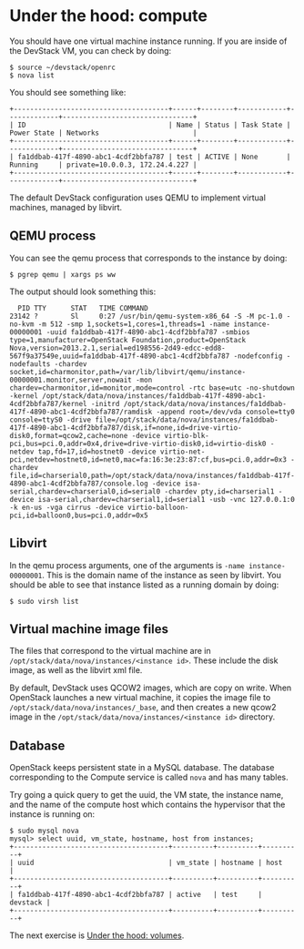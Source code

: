 # Under the hood: compute

You should have one virtual machine instance running. If you are inside
of the DevStack VM, you can check by doing:

    $ source ~/devstack/openrc
    $ nova list

You should see something like:

    +--------------------------------------+------+--------+------------+-------------+--------------------------------+
    | ID                                   | Name | Status | Task State | Power State | Networks                       |
    +--------------------------------------+------+--------+------------+-------------+--------------------------------+
    | fa1ddbab-417f-4890-abc1-4cdf2bbfa787 | test | ACTIVE | None       | Running     | private=10.0.0.3, 172.24.4.227 |
    +--------------------------------------+------+--------+------------+-------------+--------------------------------+

The default DevStack configuration uses QEMU to implement virtual machines,
managed by libvirt.

## QEMU process

You can see the qemu process that corresponds to the instance by doing:

    $ pgrep qemu | xargs ps ww

The output should look something this:

      PID TTY      STAT   TIME COMMAND
    23142 ?        Sl     0:27 /usr/bin/qemu-system-x86_64 -S -M pc-1.0 -no-kvm -m 512 -smp 1,sockets=1,cores=1,threads=1 -name instance-00000001 -uuid fa1ddbab-417f-4890-abc1-4cdf2bbfa787 -smbios type=1,manufacturer=OpenStack Foundation,product=OpenStack Nova,version=2013.2.1,serial=ed198556-2d49-edcc-edd8-567f9a37549e,uuid=fa1ddbab-417f-4890-abc1-4cdf2bbfa787 -nodefconfig -nodefaults -chardev socket,id=charmonitor,path=/var/lib/libvirt/qemu/instance-00000001.monitor,server,nowait -mon chardev=charmonitor,id=monitor,mode=control -rtc base=utc -no-shutdown -kernel /opt/stack/data/nova/instances/fa1ddbab-417f-4890-abc1-4cdf2bbfa787/kernel -initrd /opt/stack/data/nova/instances/fa1ddbab-417f-4890-abc1-4cdf2bbfa787/ramdisk -append root=/dev/vda console=tty0 console=ttyS0 -drive file=/opt/stack/data/nova/instances/fa1ddbab-417f-4890-abc1-4cdf2bbfa787/disk,if=none,id=drive-virtio-disk0,format=qcow2,cache=none -device virtio-blk-pci,bus=pci.0,addr=0x4,drive=drive-virtio-disk0,id=virtio-disk0 -netdev tap,fd=17,id=hostnet0 -device virtio-net-pci,netdev=hostnet0,id=net0,mac=fa:16:3e:23:87:cf,bus=pci.0,addr=0x3 -chardev file,id=charserial0,path=/opt/stack/data/nova/instances/fa1ddbab-417f-4890-abc1-4cdf2bbfa787/console.log -device isa-serial,chardev=charserial0,id=serial0 -chardev pty,id=charserial1 -device isa-serial,chardev=charserial1,id=serial1 -usb -vnc 127.0.0.1:0 -k en-us -vga cirrus -device virtio-balloon-pci,id=balloon0,bus=pci.0,addr=0x5

## Libvirt

In the qemu process arguments, one of the arguments is `-name instance-00000001`.
This is the domain name of the instance as seen by libvirt. You should be
able to see that instance listed as a running domain by doing:

    $ sudo virsh list



## Virtual machine image files

The files that correspond to the virtual machine are in
`/opt/stack/data/nova/instances/<instance id>`. These include the disk image,
as well as the libvirt xml file.

By default, DevStack uses QCOW2 images, which are copy on write. When
OpenStack launches a new virtual machine, it copies the image file to
`/opt/stack/data/nova/instances/_base`, and then creates a new qcow2 image
in the `/opt/stack/data/nova/instances/<instance id>` directory.


## Database

OpenStack keeps persistent state in a MySQL database. The database corresponding
to the Compute service is called `nova` and has many tables.

Try going a quick query to get the uuid, the VM state, the instance name,
and the name of the compute host which contains the hypervisor that the
instance is running on:


    $ sudo mysql nova
    mysql> select uuid, vm_state, hostname, host from instances;
    +--------------------------------------+----------+----------+----------+
    | uuid                                 | vm_state | hostname | host     |
    +--------------------------------------+----------+----------+----------+
    | fa1ddbab-417f-4890-abc1-4cdf2bbfa787 | active   | test     | devstack |
    +--------------------------------------+----------+----------+----------+


The next exercise is [Under the hood: volumes].

[Under the hood: volumes]: under-the-hood-volumes.md
